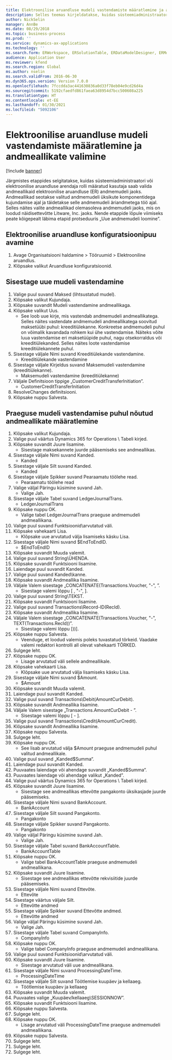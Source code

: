 ```yaml
---
title: Elektroonilise aruandluse mudeli vastendamiste määratlemine ja andmeallikate valimine
description: Selles teemas kirjeldatakse, kuidas süsteemiadministraator või elektroonilise aruandluse arendaja saab valida andmeallikaid elektroonilise aruandluse andmemudeli jaoks.
author: NickSelin
manager: AnnBe
ms.date: 08/29/2018
ms.topic: business-process
ms.prod: ''
ms.service: dynamics-ax-applications
ms.technology: ''
ms.search.form: ERWorkspace, ERSolutionTable, ERDataModelDesigner, ERModelMappingTable, ERModelMappingDesigner, ERExpressionDesignerFormula
audience: Application User
ms.reviewer: kfend
ms.search.region: Global
ms.author: nselin
ms.search.validFrom: 2016-06-30
ms.dyn365.ops.version: Version 7.0.0
ms.openlocfilehash: 7fccdda3ac441630836a0d33f78eb04e9cd26d4a
ms.sourcegitcommit: 5192cfaedfd861faea63d8954d7bcc500608a225
ms.translationtype: HT
ms.contentlocale: et-EE
ms.lasthandoff: 01/30/2021
ms.locfileid: "5092106"
---
```

# <a name="define-er-model-mappings-and-select-data-sources-for-them"></a>Elektroonilise aruandluse mudeli vastendamiste määratlemine ja andmeallikate valimine

[!include [banner](../../includes/banner.md)]

Järgmistes etappides selgitatakse, kuidas süsteemiadministraatori või elektroonilise aruandluse arendaja rolli määratud kasutaja saab valida andmeallikaid elektroonilise aruandluse (ER) andmemudeli jaoks. Andmeallikad seotakse valitud andmemudeli üksikute komponentidega kujundamise ajal ja täidetakse selle andmemudeli äriandmetega töö ajal. Selles näites valite andmeallikad olemasoleva andmemudeli jaoks, mis on loodud näidisettevõtte Litware, Inc. jaoks. Nende etappide lõpule viimiseks peate kõigepealt läbima etapid protseduuris „Uue andmemudeli loomine”.


## <a name="open-the-electronic-reporting-configurations-tree"></a>Elektroonilise aruandluse konfiguratsioonipuu avamine
1. Avage Organisatsiooni haldamine > Tööruumid > Elektrooniline aruandlus.
2. Klõpsake valikut Aruandluse konfiguratsioonid.

## <a name="insert-a-new-model-mapping"></a>Sisestage uue mudeli vastendamine
1. Valige puul suvand Maksed (lihtsustatud mudel).
2. Klõpsake valikut Kujundaja.
3. Klõpsake suvandit Mudeli vastendamine andmeallikaga.
4. Klõpsake valikut Uus.
    * See loob uue kirje, mis vastendab andmemudeli andmeallikatega. Selles näites vastendate andmemudeli andmeallikatega soovitud maksetüübi puhul: kreeditiülekanne.     Konkreetse andmemudeli puhul on võimalik kavandada rohkem kui ühe vastendamise. Näiteks võite luua vastendamise eri maksetüüpide puhul, nagu otsekorraldus või kreeditiülekanded. Selles näites loote vastendamise kreeditiülekannete puhul.  
5. Sisestage väljale Nimi suvand Kreeditiülekande vastendamine.
    * Kreeditiülekande vastendamine  
6. Sisestage väljale Kirjeldus suvand Maksemudeli vastendamine (kreeditiülekanne).
    * Maksemudeli vastendamine (kreeditiülekanne)  
7. Väljale Definitsioon tippige „CustomerCreditTransferInitiation”.
    * CustomerCreditTransferInitiation  
8. ResolveChanges definitsiooni.
9. Klõpsake nuppu Salvesta.

## <a name="define-required-data-sources-for-the-current-model-mapping"></a>Praeguse mudeli vastendamise puhul nõutud andmeallikate määratlemine
1. Klõpsake valikut Kujundaja.
2. Valige puul väärtus Dynamics 365 for Operations \ Tabeli kirjed.
3. Klõpsake suvandit Juure lisamine.
    * Sisestage maksekannete juurde pääsemiseks see andmeallikas.  
4. Sisestage väljale Nimi suvand Kanded.
    * Kanded  
5. Sisestage väljale Silt suvand Kanded.
    * Kanded  
6. Sisestage väljale Spikker suvand Pearaamatu töölehe read.
    * Pearaamatu töölehe read  
7. Valige väljal Päringu küsimine suvand Jah.
    * Valige Jah.  
8. Sisestage väljale Tabel suvand LedgerJournalTrans.
    * LedgerJournalTrans  
9. Klõpsake nuppu OK.
    * Valige tabel LedgerJournalTrans praeguse andmemudeli andmeallikana.  
10. Valige puul suvand Funktsioonid\arvutatud väli.
11. Klõpsake vahekaarti Lisa.
    * Klõpsake uue arvutatud välja lisamiseks käsku Lisa.  
12. Sisestage väljale Nimi suvand $EndToEndID.
    * $EndToEndID  
13. Klõpsake suvandit Muuda valemit.
14. Valige puul suvand String\ÜHENDA.
15. Klõpsake suvandit Funktsiooni lisamine.
16. Laiendage puul suvandit Kanded.
17. Valige puul suvand Kanded\kanne.
18. Klõpsake suvandit Andmeallika lisamine.
19. Väljale Valem sisestage „CONCATENATE(Transactions.Voucher, "-", ”.
    * Sisestage valemi lõppu [ , "-", ].  
20. Valige puul suvand String\TEKST.
21. Klõpsake suvandit Funktsiooni lisamine.
22. Valige puul suvand Transactions\Record-ID(RecId).
23. Klõpsake suvandit Andmeallika lisamine.
24. Väljale Valem sisestage „CONCATENATE(Transactions.Voucher, "-", TEXT(Transactions.RecId))”.
    * Sisestage valemi lõppu [))].  
25. Klõpsake nuppu Salvesta.
    * Veenduge, et loodud valemis poleks tuvastatud tõrkeid. Vaadake valemi redaktori kontrolli all olevat vahekaarti TÕRKED.  
26. Sulgege leht.
27. Klõpsake nuppu OK.
    * Lisage arvutatud väli sellele andmeallikale.  
28. Klõpsake vahekaarti Lisa.
    * Klõpsake uue arvutatud välja lisamiseks käsku Lisa.  
29. Sisestage väljale Nimi suvand $Amount.
    * $Amount  
30. Klõpsake suvandit Muuda valemit.
31. Laiendage puul suvandit Kanded.
32. Valige puul suvand Transactions\Debit(AmountCurDebit).
33. Klõpsake suvandit Andmeallika lisamine.
34. Väljale Valem sisestage „Transactions.AmountCurDebit - ”.
    * Sisestage valemi lõppu [ - ].  
35. Valige puul suvand Transactions\Credit(AmountCurCredit).
36. Klõpsake suvandit Andmeallika lisamine.
37. Klõpsake nuppu Salvesta.
38. Sulgege leht.
39. Klõpsake nuppu OK.
    * See lisab arvutatud välja $Amount praeguse andmemudeli puhul valitud andmeallikale.  
40. Valige puul suvand „Kanded\$Summa“.
41. Laiendage puul suvandit Kanded.
42. Puuvaates laiendage või ahendage suvandit „Kanded\$Summa“.
43. Puuvaates laiendage või ahendage valikut „Kanded”.
44. Valige puul väärtus Dynamics 365 for Operations \ Tabeli kirjed.
45. Klõpsake suvandit Juure lisamine.
    * Sisestage see andmeallikas ettevõtte pangakonto üksikasjade juurde pääsemiseks.  
46. Sisestage väljale Nimi suvand BankAccount.
    * BankAccount  
47. Sisestage väljale Silt suvand Pangakonto.
    * Pangakonto  
48. Sisestage väljale Spikker suvand Pangakonto.
    * Pangakonto  
49. Valige väljal Päringu küsimine suvand Jah.
    * Valige Jah.  
50. Sisestage väljale Tabel suvand BankAccountTable.
    * BankAccountTable  
51. Klõpsake nuppu OK.
    * Valige tabel BankAccountTable praeguse andmemudeli andmeallikana.  
52. Klõpsake suvandit Juure lisamine.
    * Sisestage see andmeallikas ettevõtte rekvisiitide juurde pääsemiseks.  
53. Sisestage väljale Nimi suvand Ettevõte.
    * Ettevõte  
54. Sisestage väärtus väljale Silt.
    * Ettevõtte andmed  
55. Sisestage väljale Spikker suvand Ettevõtte andmed.
    * Ettevõtte andmed  
56. Valige väljal Päringu küsimine suvand Jah.
    * Valige Jah.  
57. Sisestage väljale Tabel suvand CompanyInfo.
    * CompanyInfo  
58. Klõpsake nuppu OK.
    * Valige tabel CompanyInfo praeguse andmemudeli andmeallikana.  
59. Valige puul suvand Funktsioonid\arvutatud väli.
60. Klõpsake suvandit Juure lisamine.
    * Sisestage arvutatud väli uue andmeallikana.  
61. Sisestage väljale Nimi suvand ProcessingDateTime.
    * ProcessingDateTime  
62. Sisestage väljale Silt suvand Töötlemise kuupäev ja kellaaeg.
    * Töötlemise kuupäev ja kellaaeg  
63. Klõpsake suvandit Muuda valemit.
64. Puuvaates valige „Kuupäev/kellaaeg\SESSIONNOW”.
65. Klõpsake suvandit Funktsiooni lisamine.
66. Klõpsake nuppu Salvesta.
67. Sulgege leht.
68. Klõpsake nuppu OK.
    * Lisage arvutatud väli ProcessingDateTime praeguse andmemudeli andmeallikana.  
69. Klõpsake nuppu Salvesta.
70. Sulgege leht.
71. Sulgege leht.
72. Sulgege leht.

